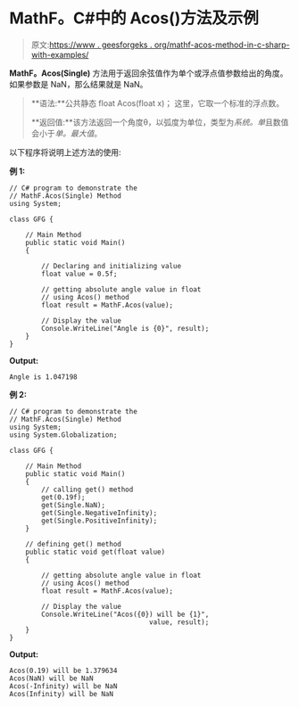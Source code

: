 # MathF。C#中的 Acos()方法及示例

> 原文:[https://www . geesforgeks . org/mathf-acos-method-in-c-sharp-with-examples/](https://www.geeksforgeeks.org/mathf-acos-method-in-c-sharp-with-examples/)

**MathF。Acos(Single)** 方法用于返回余弦值作为单个或浮点值参数给出的角度。如果参数是 NaN，那么结果就是 NaN。

> **语法:**公共静态 float Acos(float x)；
> 这里，它取一个标准的浮点数。
> 
> **返回值:**该方法返回一个角度θ，以弧度为单位，类型为*系统。单*且数值会小于*单。最大值*。

以下程序将说明上述方法的使用:

**例 1:**

```
// C# program to demonstrate the
// MathF.Acos(Single) Method
using System;

class GFG {

    // Main Method
    public static void Main()
    {

        // Declaring and initializing value
        float value = 0.5f;

        // getting absolute angle value in float
        // using Acos() method
        float result = MathF.Acos(value);

        // Display the value
        Console.WriteLine("Angle is {0}", result);
    }
}
```

**Output:**

```
Angle is 1.047198

```

**例 2:**

```
// C# program to demonstrate the
// MathF.Acos(Single) Method
using System;
using System.Globalization;

class GFG {

    // Main Method
    public static void Main()
    {
        // calling get() method
        get(0.19f);
        get(Single.NaN);
        get(Single.NegativeInfinity);
        get(Single.PositiveInfinity);
    }

    // defining get() method
    public static void get(float value)
    {

        // getting absolute angle value in float
        // using Acos() method
        float result = MathF.Acos(value);

        // Display the value
        Console.WriteLine("Acos({0}) will be {1}",
                                   value, result);
    }
}
```

**Output:**

```
Acos(0.19) will be 1.379634
Acos(NaN) will be NaN
Acos(-Infinity) will be NaN
Acos(Infinity) will be NaN

```